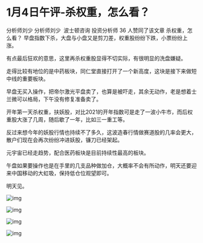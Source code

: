 # 1月4日午评-杀权重，怎么看？
分析师刘少
分析师刘少
​​
波士顿咨询 投资分析师
36 人赞同了该文章
杀权重，怎么看？
早盘指数下杀，大盘与小盘又是剪刀差，权重股纷纷下跌，小票纷纷上涨。



有点最后狂欢的意思，这里再杀权重股显得不切实际，有很明显的洗盘嫌疑。



走得比较有地位的是中药板块，同仁堂直接打开了一个新高度，这块是接下来做短中线的重要板块。



早盘无买入操作，把帝尔激光平盘卖了，也算是被吓走，其余无动作，老是想着士兰微可以格局，下午没有修复准备卖了。



开年第一天杀权重，扶妖股，对比2021的开年指数可是走了一波小牛市，而后权重股大涨了几周，随后歇了一年，比如三一重工等。



反过来想今年的妖股行情也持续不了多久，这波造春行情做赛道股的几率会更大，散户们现在会再次纷纷冲进妖股，镰刀已经架起。



元宇宙已经走趋势，配合医药板块是目前持续性最高的板块。



午盘如果要操作也是在手里的几支品种做加仓，大概率不会有所动作，明天还要迎来中国移动的大虹吸，保持低仓位观望即可。



明天见。




![img](https://pic1.zhimg.com/80/v2-3f831f18c2e874c6a88f580a965ccd6a_1440w.jpg?source=d16d100b)

![img]()

![img]()

![img]()